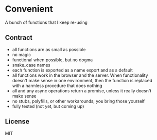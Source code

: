 # Convenient

A bunch of functions that I keep re-using

## Contract

- all functions are as small as possible
- no magic
- functional when possible, but no dogma
- snake_case names
- each function is exported as a name export and as a default
- all functions work in the browser and the server. When functionality doesn't make sense in one environment, then the function is replaced with a harmless procedure that does nothing
- all and any async operations return a promise, unless it really doesn't make sense
- no stubs, polyfills, or other workarounds; you bring those yourself
- fully tested (not yet, but coming up)

## License

MIT